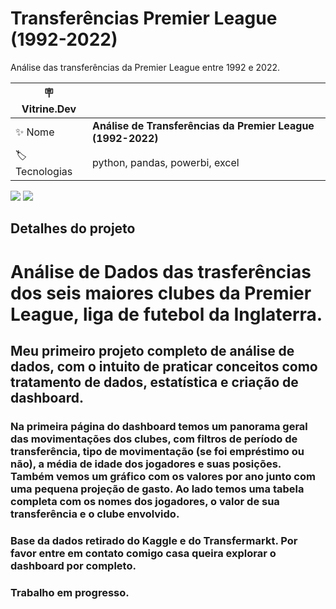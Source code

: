   # Transferências Premier League (1992-2022)

Análise das transferências da Premier League entre 1992 e 2022.

| :placard: Vitrine.Dev |     |
| -------------  | --- |
| :sparkles: Nome        | **Análise de Transferências da Premier League (1992-2022)**
| :label: Tecnologias | python, pandas, powerbi, excel

<!-- Inserir imagem com a #vitrinedev ao final do link -->
![](https://i.imgur.com/wC7tuuU.png#vitrinedev)
![](https://i.imgur.com/10Wqd1b.png)

## Detalhes do projeto

# Análise de Dados das trasferências dos seis maiores clubes da Premier League, liga de futebol da Inglaterra.
## Meu primeiro projeto completo de análise de dados, com o intuito de praticar conceitos como tratamento de dados, estatística e criação de dashboard.
### Na primeira página do dashboard temos um panorama geral das movimentações dos clubes, com filtros de período de transferência, tipo de movimentação (se foi empréstimo ou não), a média de idade dos jogadores e suas posições. Também vemos um gráfico com os valores por ano junto com uma pequena projeção de gasto. Ao lado temos uma tabela completa com os nomes dos jogadores, o valor de sua transferência e o clube envolvido.

### Base da dados retirado do Kaggle e do Transfermarkt. Por favor entre em contato comigo casa queira explorar o dashboard por completo.
### Trabalho em progresso.
